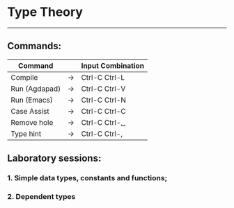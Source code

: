 # Type Theory
---
## Commands:
| **Command**  |       | **Input Combination** |
|--------------|-------|-----------------------|
| Compile      | $\to$ | Ctrl-C Ctrl-L         |
| Run (Agdapad)| $\to$ | Ctrl-C Ctrl-V         |
| Run (Emacs)  | $\to$ | Ctrl-C Ctrl-N         |
| Case Assist  | $\to$ | Ctrl-C Ctrl-C         | 
| Remove hole  | $\to$ | Ctrl-C Ctrl-␣         |
| Type hint    | $\to$ | Ctrl-C Ctrl-,         |
## Laboratory sessions:
### 1. Simple data types, constants and functions;
### 2. Dependent types

